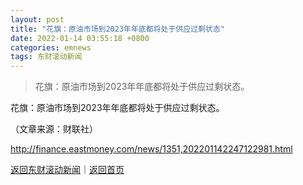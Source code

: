 ```yaml
---
layout: post
title: "花旗：原油市场到2023年年底都将处于供应过剩状态"
date: 2022-01-14 03:55:18 +0800
categories: emnews
tags: 东财滚动新闻
---
```

> 花旗：原油市场到2023年年底都将处于供应过剩状态。

<p>花旗：原油市场到2023年年底都将处于供应过剩状态。</p><p class="em_media">（文章来源：财联社）</p>

<http://finance.eastmoney.com/news/1351,202201142247122981.html>

[返回东财滚动新闻](//finews.withounder.com/emnews/)｜[返回首页](//finews.withounder.com/)